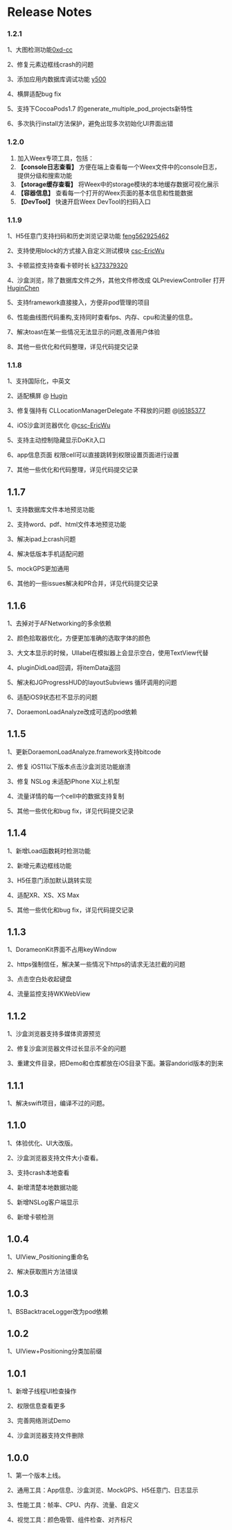 # Release Notes

### 1.2.1
1、大图检测功能[0xd-cc](https://github.com/0xd-cc)

2、修复元素边框线crash的问题

3、添加应用内数据库调试功能 [y500](https://github.com/y500)

4、横屏适配bug fix

5、支持下CocoaPods1.7 的generate_multiple_pod_projects新特性

6、多次执行install方法保护，避免出现多次初始化UI界面出错

### 1.2.0
1. 加入Weex专项工具，包括：
2. **【console日志查看】** 方便在端上查看每一个Weex文件中的console日志，提供分级和搜索功能
3. **【storage缓存查看】** 将Weex中的storage模块的本地缓存数据可视化展示
4. **【容器信息】** 查看每一个打开的Weex页面的基本信息和性能数据
5. **【DevTool】** 快速开启Weex DevTool的扫码入口

### 1.1.9
1、H5任意门支持扫码和历史浏览记录功能 [feng562925462](https://github.com/feng562925462)

2、支持使用block的方式接入自定义测试模块 [csc-EricWu](https://github.com/csc-EricWu/)

3、卡顿监控支持查看卡顿时长 [k373379320](https://github.com/k373379320)

4、沙盒浏览，除了数据库文件之外，其他文件修改成 QLPreviewController 打开 [HuginChen](https://github.com/HuginChen)

5、支持framework直接接入，方便非pod管理的项目

6、性能曲线图代码重构,支持同时查看fps、内存、cpu和流量的信息。

7、解决toast在某一些情况无法显示的问题,改善用户体验

8、其他一些优化和代码整理，详见代码提交记录


### 1.1.8
1、支持国际化，中英文

2、适配横屏 @ [Hugin](https://github.com/HuginChen)

3、修复强持有 CLLocationManagerDelegate 不释放的问题 @[li6185377](https://github.com/li6185377)

4、iOS沙盒浏览器优化 @[csc-EricWu](https://github.com/csc-EricWu/)

5、支持主动控制隐藏显示DoKit入口

6、app信息页面 权限cell可以直接跳转到权限设置页面进行设置

7、其他一些优化和代码整理，详见代码提交记录


## 1.1.7
1、支持数据库文件本地预览功能

2、支持word、pdf、html文件本地预览功能

3、解决ipad上crash问题

4、解决低版本手机适配问题

5、mockGPS更加通用

6、其他的一些issues解决和PR合并，详见代码提交记录


## 1.1.6
1、去掉对于AFNetworking的多余依赖

2、颜色拾取器优化，方便更加准确的选取字体的颜色

3、大文本显示的时候，UIlabel在模拟器上会显示空白，使用TextView代替

4、pluginDidLoad回调，将itemData返回

5、解决和JGProgressHUD的layoutSubviews 循环调用的问题

6、适配iOS9状态栏不显示的问题

7、DoraemonLoadAnalyze改成可选的pod依赖

## 1.1.5
1、更新DoraemonLoadAnalyze.framework支持bitcode

2、修复 iOS11以下版本点击沙盒浏览功能崩溃

3、修复 NSLog 未适配iPhone X以上机型

4、流量详情的每一个cell中的数据支持复制

5、其他一些优化和bug fix，详见代码提交记录

## 1.1.4
1、新增Load函数耗时检测功能

2、新增元素边框线功能

3、H5任意门添加默认跳转实现

4、适配XR、XS、XS Max

5、其他一些优化和bug fix，详见代码提交记录


## 1.1.3
1、DorameonKit界面不占用keyWindow

2、https强制信任，解决某一些情况下https的请求无法拦截的问题

3、点击空白处收起键盘

4、流量监控支持WKWebView

## 1.1.2
1、沙盒浏览器支持多媒体资源预览

2、修复沙盒浏览器文件过长显示不全的问题

3、重建文件目录，把Demo和仓库都放在iOS目录下面。兼容andorid版本的到来

## 1.1.1
1、解决swift项目，编译不过的问题。

## 1.1.0
1、体验优化、UI大改版。

2、沙盒浏览器支持文件大小查看。

3、支持crash本地查看

4、新增清楚本地数据功能

5、新增NSLog客户端显示

6、新增卡顿检测

## 1.0.4
1、UIView_Positioning重命名

2、解决获取图片方法错误


## 1.0.3
1、BSBacktraceLogger改为pod依赖


## 1.0.2
1、UIView+Positioning分类加前缀


## 1.0.1
1、新增子线程UI检查操作

2、权限信息查看更多

3、完善网络测试Demo

4、沙盒浏览器支持文件删除


## 1.0.0

1、第一个版本上线。

2、通用工具：App信息、沙盒浏览、MockGPS、H5任意门、日志显示

3、性能工具：帧率、CPU、内存、流量、自定义

4、视觉工具：颜色吸管、组件检查、对齐标尺
